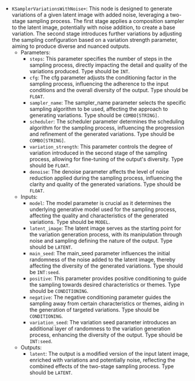 - `KSamplerVariationsWithNoise+`: This node is designed to generate variations of a given latent image with added noise, leveraging a two-stage sampling process. The first stage applies a composition sampler to the latent image, potentially with noise addition, to create a base variation. The second stage introduces further variations by adjusting the sampling configuration based on a variation strength parameter, aiming to produce diverse and nuanced outputs.
    - Parameters:
        - `steps`: This parameter specifies the number of steps in the sampling process, directly impacting the detail and quality of the variations produced. Type should be `INT`.
        - `cfg`: The cfg parameter adjusts the conditioning factor in the sampling process, influencing the adherence to the input conditions and the overall diversity of the output. Type should be `FLOAT`.
        - `sampler_name`: The sampler_name parameter selects the specific sampling algorithm to be used, affecting the approach to generating variations. Type should be `COMBO[STRING]`.
        - `scheduler`: The scheduler parameter determines the scheduling algorithm for the sampling process, influencing the progression and refinement of the generated variations. Type should be `COMBO[STRING]`.
        - `variation_strength`: This parameter controls the degree of variation introduced in the second stage of the sampling process, allowing for fine-tuning of the output's diversity. Type should be `FLOAT`.
        - `denoise`: The denoise parameter affects the level of noise reduction applied during the sampling process, influencing the clarity and quality of the generated variations. Type should be `FLOAT`.
    - Inputs:
        - `model`: The model parameter is crucial as it determines the underlying generative model used for the sampling process, affecting the quality and characteristics of the generated variations. Type should be `MODEL`.
        - `latent_image`: The latent image serves as the starting point for the variation generation process, with its manipulation through noise and sampling defining the nature of the output. Type should be `LATENT`.
        - `main_seed`: The main_seed parameter influences the initial randomness of the noise added to the latent image, thereby affecting the diversity of the generated variations. Type should be `INT:seed`.
        - `positive`: This parameter provides positive conditioning to guide the sampling towards desired characteristics or themes. Type should be `CONDITIONING`.
        - `negative`: The negative conditioning parameter guides the sampling away from certain characteristics or themes, aiding in the generation of targeted variations. Type should be `CONDITIONING`.
        - `variation_seed`: The variation seed parameter introduces an additional layer of randomness to the variation generation process, enhancing the diversity of the output. Type should be `INT:seed`.
    - Outputs:
        - `latent`: The output is a modified version of the input latent image, enriched with variations and potentially noise, reflecting the combined effects of the two-stage sampling process. Type should be `LATENT`.
